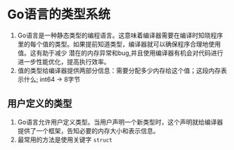 # Go语言的类型系统
1. Go语言是一种静态类型的编程语言。这意味着编译器需要在编译时知晓程序里的每个值的类型。如果提前知道类型，编译器就可以确保程序合理地使用值。这有助于减少
潜在的内存异常和bug,并且使用编译器有机会对代码进行进一步性能优化，提高执行效率。
2. 值的类型给编译器提供两部分信息：需要分配多少内存给这个值；这段内存表示什么; int64 -> 8字节

## 用户定义的类型
1. Go语言允许用户定义类型。当用户声明一个新类型时，这个声明就给编译器提供了一个框架，告知必要的内存大小和表示信息。
2. 最常用的方法是使用关键字 `struct`

